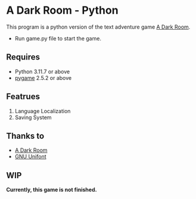A Dark Room - Python
===========
This program is a python version of the text adventure game [A Dark Room](https://github.com/doublespeakgames/adarkroom/).

* Run game.py file to start the game.

Requires
-----------
* Python 3.11.7 or above
* [pygame](https://github.com/pygame/pygame) 2.5.2 or above

Featrues
-----------
1. Language Localization
2. Saving System

Thanks to
-----------
* [A Dark Room](https://github.com/doublespeakgames/adarkroom/)
* [GNU Unifont](https://www.unifoundry.com/unifont/)

WIP
-----------
**Currently, this game is not finished.**
